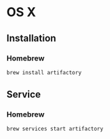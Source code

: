 # OS X

## Installation

### Homebrew

```sh
brew install artifactory
```

## Service

### Homebrew

```sh
brew services start artifactory
```
